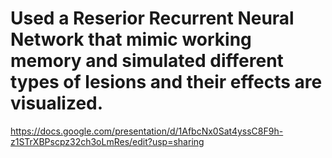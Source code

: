 # Used a Reserior Recurrent Neural Network that mimic working memory and simulated different types of lesions and their effects are visualized.
https://docs.google.com/presentation/d/1AfbcNx0Sat4yssC8F9h-z1STrXBPscpz32ch3oLmRes/edit?usp=sharing
